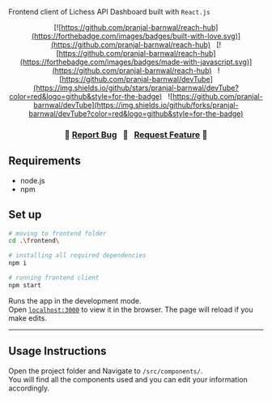 Frontend client of Lichess API Dashboard built with `React.js`

<center>

[![https://github.com/pranjal-barnwal/reach-hub](https://forthebadge.com/images/badges/built-with-love.svg)](https://github.com/pranjal-barnwal/reach-hub) &nbsp;
[![https://github.com/pranjal-barnwal/reach-hub](https://forthebadge.com/images/badges/made-with-javascript.svg)](https://github.com/pranjal-barnwal/reach-hub) &nbsp;
![https://github.com/pranjal-barnwal/devTube](https://img.shields.io/github/stars/pranjal-barnwal/devTube?color=red&logo=github&style=for-the-badge) &nbsp;
![https://github.com/pranjal-barnwal/devTube](https://img.shields.io/github/forks/pranjal-barnwal/devTube?color=red&logo=github&style=for-the-badge)

</center>

<h3 align="center">
    🔹
    <a href="https://github.com/pranjal-barnwal/reach-hub/issues">Report Bug</a> &nbsp;
    🔹 &nbsp;
    <a href="https://github.com/pranjal-barnwal/reach-hub/issues">Request Feature</a>
    🔹
</h3>


## Requirements
- node.js
- npm

## Set up
```bash
# moving to frontend folder
cd .\frontend\ 

# installing all required dependencies
npm i

# running frontend client
npm start
```
Runs the app in the development mode.\
Open [`localhost:3000`](http://localhost:3000) to view it in the browser.
The page will reload if you make edits.
<hr/>


## **Usage Instructions**
Open the project folder and Navigate to `/src/components/`. <br/>
You will find all the components used and you can edit your information accordingly.
